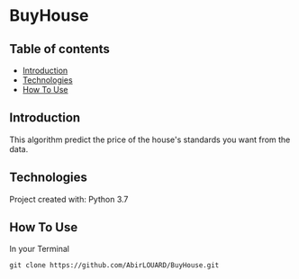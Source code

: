 # BuyHouse


## Table of contents

* [Introduction](#introduction)
* [Technologies](#technologies)
* [How To Use](#how-to-use)

## Introduction

This algorithm predict the price of the house's standards
you want from the data.

## Technologies

Project created with:
Python 3.7

## How To Use

In your Terminal

```
git clone https://github.com/AbirLOUARD/BuyHouse.git
```
